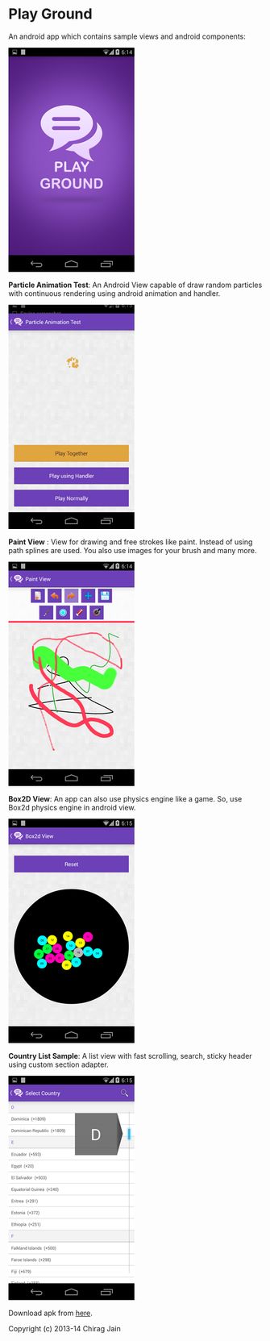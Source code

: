 Play Ground
============

An android app which contains sample views and android components:

![Flip Animation](/image_home.png "")

**Particle Animation Test**: An Android View capable of draw random particles with continuous rendering using android animation and handler.

![Particle Animation View](/image_particle_anim.png "")

**Paint View** : View for drawing and free strokes like paint. Instead of using path splines are used. You also use images for your brush and many more.

![Paint View](/image_paint_view.png "")

**Box2D View**: An app can also use physics engine like a game. So, use Box2d physics engine in android view.

![Box2D View](/image_box2d.png "")

**Country List Sample**: A list view with fast scrolling, search, sticky header using custom section adapter. 

![Country List](/image_fast_scrolling.png "")

Download apk from [here](https://www.dropbox.com/s/jo1t7rb66bwxv97/PlayGround.apk?dl=0).

Copyright (c) 2013-14 Chirag Jain
